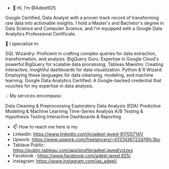 - 👋 Hi, I’m @Adeel925

Google Certified, Data Analyst with a proven track record of transforming raw data into actionable insights. I hold a Master's and Bachelor's degree in Data Science and Computer Science, and I'm equipped with a Google Data Analytics Professional Certificate.

💼 I specialize in:

SQL Wizardry: Proficient in crafting complex queries for data extraction, transformation, and analysis.
BigQuery Guru: Expertise in Google Cloud's powerful BigQuery for scalable data processing.
Tableau Maestro: Creating interactive, insightful dashboards for data visualization.
Python & R Wizard: Employing these languages for data cleansing, modeling, and machine learning.
Google Data Analytics Certified: A Google-backed credential that vouches for my expertise in data analysis.

💡 My services encompass:

Data Cleaning & Preprocessing
Exploratory Data Analysis (EDA)
Predictive Modeling & Machine Learning
Time-Series Analysis
A/B Testing & Hypothesis Testing
Interactive Dashboards & Reporting

  
- 📫 How to reach me here is my
-  LinkedIn: https://www.linkedin.com/in/adeel-javed-917057141/
-  Upwork: https://www.upwork.com/freelancers/~0137d36722d76fc3bc
-  Tablaue Public: https://public.tableau.com/app/profile/adeel.javed/vizzes 
-  Facebook : https://www.facebook.com/adeel.javed.925/
-  instagram: https://www.instagram.com/ias_adeel/


<!---
Adeel925/Adeel925 is a ✨ special ✨ repository because its `README.md` (this file) appears on your GitHub profile.
You can click the Preview link to take a look at your changes.
--->
